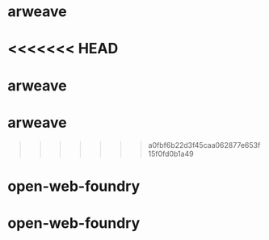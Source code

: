 # arweave
<<<<<<< HEAD
=======
# arweave
# arweave
>>>>>>> a0fbf6b22d3f45caa062877e653f15f0fd0b1a49
# open-web-foundry
# open-web-foundry
